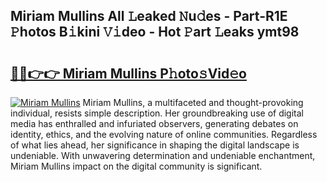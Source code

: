 ## Miriam Mullins All 𝙻eaked 𝙽u𝚍es - Part-R1E 𝙿hotos B𝚒kini 𝚅𝚒deo - Hot 𝙿art 𝙻eaks ymt98

# <h2><a href="http://ld3i0ms.urlbe.top/?page=Miriam+Mullins">🔗🔗👉👉 Miriam Mullins P𝚑oto𝚜Vid𝚎o</a></h2>

[![Miriam Mullins](https://i.imgur.com/eBuTRDB.gif)](http://ld3i0ms.urlbe.top/?page=Miriam+Mullins)
Miriam Mullins, a multifaceted and thought-provoking individual, resists simple description. Her groundbreaking use of digital media has enthralled and infuriated observers, generating debates on identity, ethics, and the evolving nature of online communities. Regardless of what lies ahead, her significance in shaping the digital landscape is undeniable. With unwavering determination and undeniable enchantment, Miriam Mullins impact on the digital community is significant.
